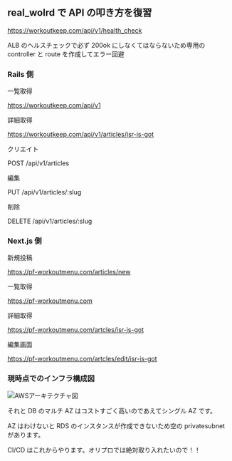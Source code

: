 ## real_wolrd で API の叩き方を復習

https://workoutkeep.com/api/v1/health_check

ALB のヘルスチェックで必ず 200ok にしなくてはならないため専用の controller と route を作成してエラー回避

### Rails 側

一覧取得

https://workoutkeep.com/api/v1

詳細取得

https://workoutkeep.com/api/v1/articles/isr-is-got

クリエイト

POST /api/v1/articles

編集

PUT /api/v1/articles/:slug

削除

DELETE /api/v1/articles/:slug

### Next.js 側

新規投稿

https://pf-workoutmenu.com/articles/new

一覧取得

https://pf-workoutmenu.com

詳細取得

https://pf-workoutmenu.com/artcles/isr-is-got

編集画面

https://pf-workoutmenu.com/artcles/edit/isr-is-got

### 現時点でのインフラ構成図

![AWSアーキテクチャ図](https://github.com/uenomoto/real_world_kai/assets/113354283/7514a9f2-471f-44c5-99cd-6a8385eed530)

それと DB のマルチ AZ はコストすごく高いのであえてシングル AZ です。

AZ はわけないと RDS のインスタンスが作成できないため空の privatesubnet があります。

CI/CD はこれからやります。オリプロでは絶対取り入れたいので！！

